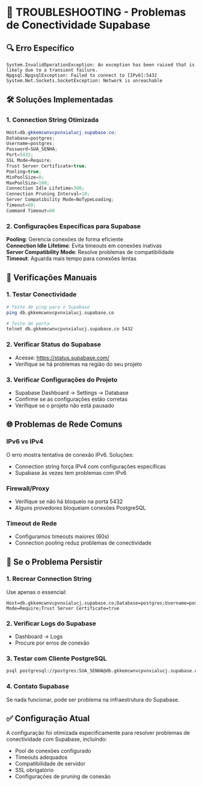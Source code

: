 # 🚨 TROUBLESHOOTING - Problemas de Conectividade Supabase

## 🔍 Erro Específico

```
System.InvalidOperationException: An exception has been raised that is likely due to a transient failure.
Npgsql.NpgsqlException: Failed to connect to [IPv6]:5432
System.Net.Sockets.SocketException: Network is unreachable
```

## 🛠️ Soluções Implementadas

### 1. Connection String Otimizada

```csharp
Host=db.gkkemcwnvcpvnxialucj.supabase.co;
Database=postgres;
Username=postgres;
Password=SUA_SENHA;
Port=5432;
SSL Mode=Require;
Trust Server Certificate=true;
Pooling=true;
MinPoolSize=0;
MaxPoolSize=100;
Connection Idle Lifetime=300;
Connection Pruning Interval=10;
Server Compatibility Mode=NoTypeLoading;
Timeout=60;
Command Timeout=60
```

### 2. Configurações Específicas para Supabase

**Pooling**: Gerencia conexões de forma eficiente  
**Connection Idle Lifetime**: Evita timeouts em conexões inativas  
**Server Compatibility Mode**: Resolve problemas de compatibilidade  
**Timeout**: Aguarda mais tempo para conexões lentas

## 🔧 Verificações Manuais

### 1. Testar Conectividade

```bash
# Teste de ping para o Supabase
ping db.gkkemcwnvcpvnxialucj.supabase.co

# Teste de porta
telnet db.gkkemcwnvcpvnxialucj.supabase.co 5432
```

### 2. Verificar Status do Supabase

- Acesse: https://status.supabase.com/
- Verifique se há problemas na região do seu projeto

### 3. Verificar Configurações do Projeto

- Supabase Dashboard → Settings → Database
- Confirme se as configurações estão corretas
- Verifique se o projeto não está pausado

## 🌐 Problemas de Rede Comuns

### IPv6 vs IPv4

O erro mostra tentativa de conexão IPv6. Soluções:

- Connection string força IPv4 com configurações específicas
- Supabase às vezes tem problemas com IPv6

### Firewall/Proxy

- Verifique se não há bloqueio na porta 5432
- Alguns provedores bloqueiam conexões PostgreSQL

### Timeout de Rede

- Configuramos timeouts maiores (60s)
- Connection pooling reduz problemas de conectividade

## 🔄 Se o Problema Persistir

### 1. Recrear Connection String

Use apenas o essencial:

```
Host=db.gkkemcwnvcpvnxialucj.supabase.co;Database=postgres;Username=postgres;Password=SUA_SENHA;SSL Mode=Require;Trust Server Certificate=true
```

### 2. Verificar Logs do Supabase

- Dashboard → Logs
- Procure por erros de conexão

### 3. Testar com Cliente PostgreSQL

```bash
psql postgresql://postgres:SUA_SENHA@db.gkkemcwnvcpvnxialucj.supabase.co:5432/postgres
```

### 4. Contato Supabase

Se nada funcionar, pode ser problema na infraestrutura do Supabase.

## ✅ Configuração Atual

A configuração foi otimizada especificamente para resolver problemas de conectividade com Supabase, incluindo:

- Pool de conexões configurado
- Timeouts adequados
- Compatibilidade de servidor
- SSL obrigatório
- Configurações de pruning de conexão
